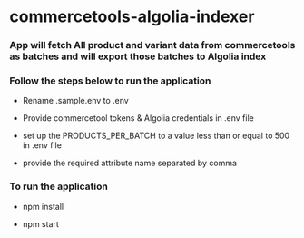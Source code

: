 # commercetools-algolia-indexer

### App will fetch All product and variant data from commercetools as batches and will export those batches to Algolia index 

### Follow the steps below to run the application

 - Rename .sample.env to .env

 - Provide commercetool tokens & Algolia credentials in .env file

 - set up the PRODUCTS_PER_BATCH to a value less than or equal to 500 in .env file

 - provide the required attribute name separated by comma

### To run the application

 - npm install

 - npm start
